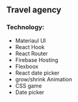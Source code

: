 ## Travel agency

### Technology:

- Materiaul UI
- React Hook
- React Router
- Firebase Hosting
- Flexboox
- React date picker
- grow/shrink Animation
- CSS game
- Date picker
